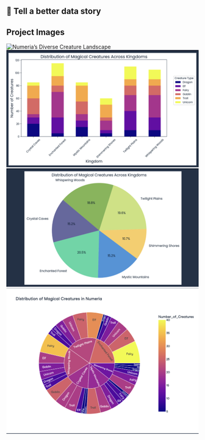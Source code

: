 ## 👻 Tell a better data story

## Project Images

![Numeria’s Diverse Creature Landscape](./Numeria’s%20Diverse%20Creature%20Landscape.png)
![The Diverse Realms of Numeria](./The%20Diverse%20Realms%20of%20Numeria.png)
![The Mystical Balance of Numeria](./The%20Mystical%20Balance%20of%20Numeria.png)
![The Vibrant Realms of Numeria](./The%20Vibrant%20Realms%20of%20Numeria.png)

